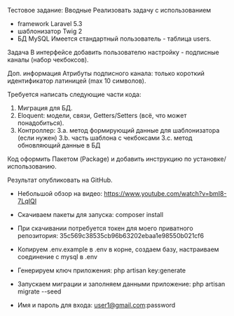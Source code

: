 Тестовое задание:
Вводные
Реализовать задачу с использованием
- framework Laravel 5.3
- шаблонизатор Twig 2
- БД MySQL
Имеется стандартный пользователь - таблица users.
 
Задача
В интерфейсе добавить пользователю настройку - подписные каналы (набор чекбоксов).
 
Доп. информация
Атрибуты подписного канала: только короткий идентификатор латиницей (max 10 символов).
 
Требуется написать следующие части кода:
1. Миграция для БД.
2. Eloquent: модели, связи, Getters/Setters (всё, что может понадобиться).
3. Контроллер:
3.a. метод формирующий данные для шаблонизатора (если нужен)
3.b. часть шаблона с чекбоксами
3.c. метод обновляющий данные в БД
 
Код оформить Пакетом (Package) и добавить инструкцию по установке/использованию.
 
Результат опубликовать на GitHub.







- Небольшой обзор на видео:
https://www.youtube.com/watch?v=bmI8-7LqIQI

- Скачиваем пакеты для запуска:
composer install

- При скачивании потребуется токен для моего приватного репозитория:
35c569c38535cb96b63202ebaa1e98550b021cf6

- Копируем .env.example в .env в корне, создаем базу, настраиваем соединение с mysql в .env

- Генерируем ключ приложения:
php artisan key:generate

- Запускаем миграции и заполняем данными приложение:
php artisan migrate --seed

- Имя и пароль для входа:
user1@gmail.com:password
